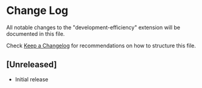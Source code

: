 # Change Log

All notable changes to the "development-efficiency" extension will be documented in this file.

Check [Keep a Changelog](http://keepachangelog.com/) for recommendations on how to structure this file.

## [Unreleased]

- Initial release
